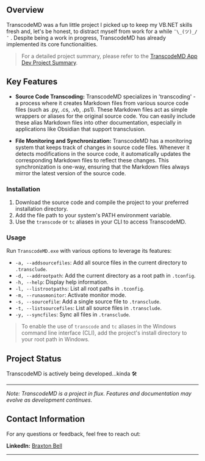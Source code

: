## Overview

TranscodeMD was a fun little project I picked up to keep my VB.NET skills fresh and, let's be honest, to distract myself from work for a while `¯\_(ツ)_/¯` . Despite being a work in progress, TranscodeMD has already implemented its core functionalities.


> For a detailed project summary, please refer to the [TranscodeMD App Dev Project Summary](./documentation/TransCodeMD%20App%20Dev%20Project%20Summary.md).


## Key Features

- **Source Code Transcoding:** TranscodeMD specializes in 'transcoding' - a process where it creates Markdown files from various source code files (such as .py, .cs, .vb, .ps1). These Markdown files act as simple wrappers or aliases for the original source code. You can easily include these alias Markdown files into other documentation, especially in applications like Obsidian that support transclusion.

- **File Monitoring and Synchronization:** TranscodeMD has a monitoring system that keeps track of changes in source code files. Whenever it detects modifications in the source code, it automatically updates the corresponding Markdown files to reflect these changes. This synchronization is one-way, ensuring that the Markdown files always mirror the latest version of the source code.

### Installation

1. Download the source code and compile the project to your preferred installation directory.
2. Add the file path to your system's PATH environment variable.
3. Use the `transcode` or `tc` aliases in your CLI to access TranscodeMD.

### Usage

Run `TranscodeMD.exe` with various options to leverage its features:

- `-a, --addsourcefiles`: Add all source files in the current directory to `.transclude`.
- `-d, --addrootpath`: Add the current directory as a root path in `.tconfig`.
- `-h, --help`: Display help information.
- `-l, --listrootpaths`: List all root paths in `.tconfig`.
- `-m, --runasmonitor`: Activate monitor mode.
- `-s, --sourcefile`: Add a single source file to `.transclude`.
- `-t, --listsourcefiles`: List all source files in `.transclude`.
- `-y, --syncfiles`: Sync all files in `.transclude`.

>To enable the use of `transcode` and `tc` aliases in the Windows command line interface (CLI), add the project's install directory to your root path in Windows.

## Project Status

TranscodeMD is actively being developed...kinda 🛠️

---

*Note: TranscodeMD is a project in flux. Features and documentation may evolve as development continues.*

## Contact Information

For any questions or feedback, feel free to reach out:

**LinkedIn:** [Braxton Bell](https://www.linkedin.com/in/braxton-bell/)

---

